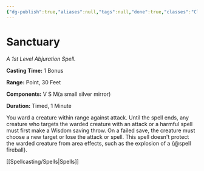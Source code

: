 ```yaml
---
{"dg-publish":true,"aliases":null,"tags":null,"done":true,"classes":"Cleric, Artificer,","spellLevel":1,"school":"Abjuration","source":"PHB","permalink":"/spells/sanctuary/","dgHomeLink":false,"dgPassFrontmatter":true}
---
```


# Sanctuary
*A 1st Level Abjuration Spell.*

**Casting Time:** 1 Bonus

**Range:** Point, 30 Feet

**Components:** V S M(a small silver mirror)

**Duration:** Timed, 1 Minute

You ward a creature within range against attack. Until the spell ends, any creature who targets the warded creature with an attack or a harmful spell must first make a Wisdom saving throw. On a failed save, the creature must choose a new target or lose the attack or spell. This spell doesn't protect the warded creature from area effects, such as the explosion of a {@spell fireball}.

[[Spellcasting/Spells|Spells]]